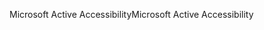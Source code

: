 <span data-ttu-id="8764b-101">Microsoft Active Accessibility</span><span class="sxs-lookup"><span data-stu-id="8764b-101">Microsoft Active Accessibility</span></span>